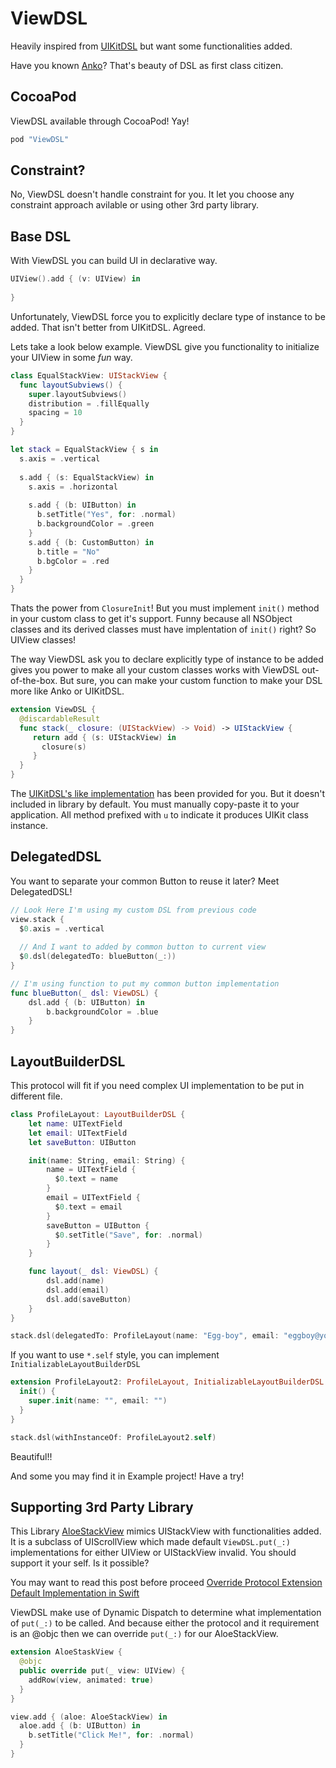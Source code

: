 # ViewDSL

Heavily inspired from [UIKitDSL](https://github.com/mecid/UIKitSwiftDSL) but want some functionalities added.

Have you known [Anko](https://github.com/Kotlin/anko)? That's beauty of DSL as first class citizen.

## CocoaPod
ViewDSL available through CocoaPod! Yay!
```ruby
pod "ViewDSL"
```

## Constraint?
No, ViewDSL doesn't handle constraint for you. It let you choose any constraint approach avilable or using other 3rd party library.

## Base DSL

With ViewDSL you can build UI in declarative way.
```swift
UIView().add { (v: UIView) in
  
}
```
Unfortunately, ViewDSL force you to explicitly declare type of instance to be added. That isn't better from UIKitDSL. Agreed.

Lets take a look below example. ViewDSL give you functionality to initialize your UIView in some _fun_ way.
```swift
class EqualStackView: UIStackView {
  func layoutSubviews() {
    super.layoutSubviews()
    distribution = .fillEqually
    spacing = 10
  }
}

let stack = EqualStackView { s in
  s.axis = .vertical
  
  s.add { (s: EqualStackView) in
    s.axis = .horizontal
    
    s.add { (b: UIButton) in
      b.setTitle("Yes", for: .normal)
      b.backgroundColor = .green
    }
    s.add { (b: CustomButton) in
      b.title = "No"
      b.bgColor = .red
    }
  }
}
```
Thats the power from `ClosureInit`! But you must implement `init()` method in your custom class to get it's support.
Funny because all NSObject classes and its derived classes must have implentation of `init()` right? So UIView classes!

The way ViewDSL ask you to declare explicitly type of instance to be added gives you power to make all your custom classes works with ViewDSL out-of-the-box. But sure, you can make your custom function to make your DSL more like Anko or UIKitDSL.

```swift
extension ViewDSL {
  @discardableResult
  func stack(_ closure: (UIStackView) -> Void) -> UIStackView {
     return add { (s: UIStackView) in
       closure(s)
     }
  }
}
```

The [UIKitDSL's like implementation](UIKitDSL.swift) has been provided for you. But it doesn't included in library by default. You must manually copy-paste it to your application. All method prefixed with `u` to indicate it produces UIKit class instance.

## DelegatedDSL

You want to separate your common Button to reuse it later? Meet DelegatedDSL!

```swift
// Look Here I'm using my custom DSL from previous code
view.stack {
  $0.axis = .vertical
  
  // And I want to added by common button to current view
  $0.dsl(delegatedTo: blueButton(_:))
}

// I'm using function to put my common button implementation
func blueButton(_ dsl: ViewDSL) {
    dsl.add { (b: UIButton) in
        b.backgroundColor = .blue
    }
}
```

## LayoutBuilderDSL

This protocol will fit if you need complex UI implementation to be put in different file.
```swift
class ProfileLayout: LayoutBuilderDSL {
    let name: UITextField
    let email: UITextField
    let saveButton: UIButton

    init(name: String, email: String) {
        name = UITextField {
          $0.text = name
        }
        email = UITextField {
          $0.text = email
        }
        saveButton = UIButton {
          $0.setTitle("Save", for: .normal)
        }
    }

    func layout(_ dsl: ViewDSL) {
        dsl.add(name)
        dsl.add(email)
        dsl.add(saveButton)
    }
}

stack.dsl(delegatedTo: ProfileLayout(name: "Egg-boy", email: "eggboy@youknow.com"))
```
If you want to use `*.self` style, you can implement `InitializableLayoutBuilderDSL`
```swift
extension ProfileLayout2: ProfileLayout, InitializableLayoutBuilderDSL {
  init() {
    super.init(name: "", email: "")
  }
}

stack.dsl(withInstanceOf: ProfileLayout2.self)
```

Beautiful!!

And some you may find it in Example project! Have a try!

## Supporting 3rd Party Library

This Library [AloeStackView](https://github.com/airbnb/AloeStackView) mimics UIStackView with functionalities added. It is a subclass of UIScrollView which made default `ViewDSL.put(_:)` implementations for either UIView or UIStackView invalid. You should support it your self. Is it possible?

You may want to read this post before proceed [Override Protocol Extension Default Implementation in Swift](https://medium.com/@m.muizzsuddin_25037/override-protocol-extension-default-implementation-in-swift-969753f4b11b?fbclid=IwAR1RhhfHlsH3oMyP39cdai4_rt31Qh19EhzUpGY5RamAeQ9t_-GNUC004oM)

ViewDSL make use of Dynamic Dispatch to determine what implementation of `put(_:)` to be called. And because either the protocol and it requirement is an @objc then we can override `put(_:)` for our AloeStackView.

```swift
extension AloeStaskView {
  @objc
  public override put(_ view: UIView) {
    addRow(view, animated: true)
  }
}

view.add { (aloe: AloeStackView) in
  aloe.add { (b: UIButton) in
    b.setTitle("Click Me!", for: .normal)
  }
}
```
